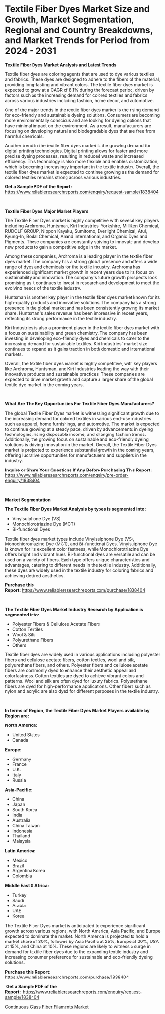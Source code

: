 <p><h1>Textile Fiber Dyes Market Size and Growth, Market Segmentation, Regional and Country Breakdowns, and Market Trends for Period from 2024 -  2031</h1></p><p><strong>Textile Fiber Dyes Market Analysis and Latest Trends</strong></p>
<p><p>Textile fiber dyes are coloring agents that are used to dye various textiles and fabrics. These dyes are designed to adhere to the fibers of the material, providing long-lasting and vibrant colors. The textile fiber dyes market is expected to grow at a CAGR of 8.1% during the forecast period, driven by factors such as the increasing demand for colored textiles and fabrics across various industries including fashion, home decor, and automotive.</p><p>One of the major trends in the textile fiber dyes market is the rising demand for eco-friendly and sustainable dyeing solutions. Consumers are becoming more environmentally conscious and are looking for dyeing options that have minimal impact on the environment. As a result, manufacturers are focusing on developing natural and biodegradable dyes that are free from harmful chemicals.</p><p>Another trend in the textile fiber dyes market is the growing demand for digital printing technologies. Digital printing allows for faster and more precise dyeing processes, resulting in reduced waste and increased efficiency. This technology is also more flexible and enables customization, which is becoming increasingly important in the textile industry. Overall, the textile fiber dyes market is expected to continue growing as the demand for colored textiles remains strong across various industries.</p></p>
<p><strong>Get a Sample PDF of the Report:&nbsp;</strong> <a href="https://www.reliableresearchreports.com/enquiry/request-sample/1838404">https://www.reliableresearchreports.com/enquiry/request-sample/1838404</a></p>
<p>&nbsp;</p>
<p><strong>Textile Fiber Dyes Major Market Players</strong></p>
<p><p>The Textile Fiber Dyes market is highly competitive with several key players including Archroma, Huntsman, Kiri Industries, Yorkshire, Milliken Chemical, RUDOLF GROUP, Nippon Kayaku, Sumitomo, Everlight Chemical, Atul, Kyung-In, Bodal Chemical, Anand international, and Organic Dyes and Pigments. These companies are constantly striving to innovate and develop new products to gain a competitive edge in the market.</p><p>Among these companies, Archroma is a leading player in the textile fiber dyes market. The company has a strong global presence and offers a wide range of dyes and chemicals for the textile industry. Archroma has experienced significant market growth in recent years due to its focus on sustainability and innovation. The company's future growth prospects look promising as it continues to invest in research and development to meet the evolving needs of the textile industry.</p><p>Huntsman is another key player in the textile fiber dyes market known for its high-quality products and innovative solutions. The company has a strong presence in the global market and has been consistently growing its market share. Huntsman's sales revenue has been impressive in recent years, reflecting its strong performance in the textile industry.</p><p>Kiri Industries is also a prominent player in the textile fiber dyes market with a focus on sustainability and green chemistry. The company has been investing in developing eco-friendly dyes and chemicals to cater to the increasing demand for sustainable textiles. Kiri Industries' market size continues to expand as it gains traction in both domestic and international markets.</p><p>Overall, the textile fiber dyes market is highly competitive, with key players like Archroma, Huntsman, and Kiri Industries leading the way with their innovative products and sustainable practices. These companies are expected to drive market growth and capture a larger share of the global textile dye market in the coming years.</p></p>
<p>&nbsp;</p>
<p><strong>What Are The Key Opportunities For Textile Fiber Dyes Manufacturers?</strong></p>
<p><p>The global Textile Fiber Dyes market is witnessing significant growth due to the increasing demand for colored textiles in various end-use industries such as apparel, home furnishings, and automotive. The market is expected to continue growing at a steady pace, driven by advancements in dyeing technologies, rising disposable income, and changing fashion trends. Additionally, the growing focus on sustainable and eco-friendly dyeing solutions is driving innovation in the market. Overall, the Textile Fiber Dyes market is projected to experience substantial growth in the coming years, offering lucrative opportunities for manufacturers and suppliers in the industry.</p></p>
<p><strong>Inquire or Share Your Questions If Any Before Purchasing This Report:</strong> <a href="https://www.reliableresearchreports.com/enquiry/pre-order-enquiry/1838404">https://www.reliableresearchreports.com/enquiry/pre-order-enquiry/1838404</a></p>
<p>&nbsp;</p>
<p><strong>Market Segmentation</strong></p>
<p><strong>The Textile Fiber Dyes Market Analysis by types is segmented into:</strong></p>
<p><ul><li>Vinylsulphone Dye (VS)</li><li>Monochlorotriazine Dye (MCT)</li><li>Bi-functional Dyes</li></ul></p>
<p><p>Textile fiber dyes market types include Vinylsulphone Dye (VS), Monochlorotriazine Dye (MCT), and Bi-functional Dyes. Vinylsulphone Dye is known for its excellent color fastness, while Monochlorotriazine Dye offers bright and vibrant hues. Bi-functional dyes are versatile and can be used on a variety of fibers. Each type offers unique characteristics and advantages, catering to different needs in the textile industry. Additionally, these dyes are widely used in the textile industry for coloring fabrics and achieving desired aesthetics.</p></p>
<p><strong>Purchase this Report:&nbsp;</strong><a href="https://www.reliableresearchreports.com/purchase/1838404">https://www.reliableresearchreports.com/purchase/1838404</a></p>
<p>&nbsp;</p>
<p><strong>The Textile Fiber Dyes Market Industry Research by Application is segmented into:</strong></p>
<p><ul><li>Polyester Fibers & Cellulose Acetate Fibers</li><li>Cotton Textiles</li><li>Wool & Silk</li><li>Polyurethane Fibers</li><li>Others</li></ul></p>
<p><p>Textile fiber dyes are widely used in various applications including polyester fibers and cellulose acetate fibers, cotton textiles, wool and silk, polyurethane fibers, and others. Polyester fibers and cellulose acetate fibers are commonly dyed to enhance their aesthetic appeal and colorfastness. Cotton textiles are dyed to achieve vibrant colors and patterns. Wool and silk are often dyed for luxury fabrics. Polyurethane fibers are dyed for high-performance applications. Other fibers such as nylon and acrylic are also dyed for different purposes in the textile industry.</p></p>
<p>&nbsp;</p>
<p><strong>In terms of Region, the Textile Fiber Dyes Market Players available by Region are:</strong></p>
<p>
    <p> <strong> North America: </strong>
        <ul>
            <li>United States</li>
            <li>Canada</li>
        </ul>
        </p> 
    <p> <strong> Europe: </strong>
        <ul>
            <li>Germany</li>
            <li>France</li>
            <li>U.K.</li>
            <li>Italy</li>
            <li>Russia</li>
        </ul>
        </p> 
    <p> <strong> Asia-Pacific: </strong>
        <ul>
            <li>China</li>
            <li>Japan</li>
            <li>South Korea</li>
            <li>India</li>
            <li>Australia</li>
            <li>China Taiwan</li>
            <li>Indonesia</li>
            <li>Thailand</li>
            <li>Malaysia</li>
        </ul>
        </p> 
    <p> <strong> Latin America: </strong>
        <ul>
            <li>Mexico</li>
            <li>Brazil</li>
            <li>Argentina Korea</li>
            <li>Colombia</li>
        </ul>
        </p> 
    <p> <strong> Middle East & Africa: </strong>
        <ul>
            <li>Turkey</li>
            <li>Saudi</li>
            <li>Arabia</li>
            <li>UAE</li>
            <li>Korea</li>
        </ul>
    </p>
    </p>
<p><p>The Textile Fiber Dyes market is anticipated to experience significant growth across various regions, with North America, Asia Pacific, and Europe expected to dominate the market. North America is projected to hold a market share of 30%, followed by Asia Pacific at 25%, Europe at 20%, USA at 15%, and China at 10%. These regions are likely to witness a surge in demand for textile fiber dyes due to the expanding textile industry and increasing consumer preference for sustainable and eco-friendly dyeing solutions.</p></p>
<p><strong>Purchase this Report: </strong><a href="https://www.reliableresearchreports.com/purchase/1838404">https://www.reliableresearchreports.com/purchase/1838404</a></p>
<p>&nbsp;<strong>Get a Sample PDF of the Report:&nbsp;&nbsp;</strong><a href="https://www.reliableresearchreports.com/enquiry/request-sample/1838404">https://www.reliableresearchreports.com/enquiry/request-sample/1838404</a></p>
<p><strong></strong></p>
<p><p><a href="https://github.com/moyahfrancoestellec51j635wcx/Market-Research-Report-List-1/blob/main/continuous-glass-fiber-filaments-market.md">Continuous Glass Fiber Filaments Market</a></p></p>